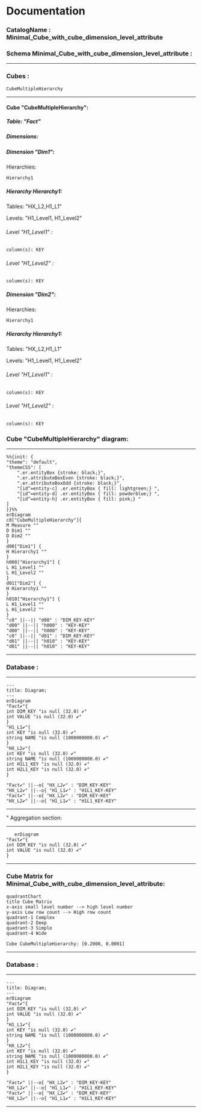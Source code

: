 # Documentation
### CatalogName : Minimal_Cube_with_cube_dimension_level_attribute
### Schema Minimal_Cube_with_cube_dimension_level_attribute : 
---
### Cubes :

    CubeMultipleHierarchy

---
#### Cube "CubeMultipleHierarchy":

    

##### Table: "Fact"

##### Dimensions:
##### Dimension "Dim1":

Hierarchies:

    Hierarchy1

##### Hierarchy Hierarchy1:

Tables: "HX_L2,H1_L1"

Levels: "H1_Level1, H1_Level2"

###### Level "H1_Level1" :

    column(s): KEY

###### Level "H1_Level2" :

    column(s): KEY

##### Dimension "Dim2":

Hierarchies:

    Hierarchy1

##### Hierarchy Hierarchy1:

Tables: "HX_L2,H1_L1"

Levels: "H1_Level1, H1_Level2"

###### Level "H1_Level1" :

    column(s): KEY

###### Level "H1_Level2" :

    column(s): KEY

### Cube "CubeMultipleHierarchy" diagram:

---

```mermaid
%%{init: {
"theme": "default",
"themeCSS": [
    ".er.entityBox {stroke: black;}",
    ".er.attributeBoxEven {stroke: black;}",
    ".er.attributeBoxOdd {stroke: black;}",
    "[id^=entity-c] .er.entityBox { fill: lightgreen;} ",
    "[id^=entity-d] .er.entityBox { fill: powderblue;} ",
    "[id^=entity-h] .er.entityBox { fill: pink;} "
]
}}%%
erDiagram
c0["CubeMultipleHierarchy"]{
M Measure ""
D Dim1 ""
D Dim2 ""
}
d00["Dim1"] {
H Hierarchy1 ""
}
h000["Hierarchy1"] {
L H1_Level1 ""
L H1_Level2 ""
}
d01["Dim2"] {
H Hierarchy1 ""
}
h010["Hierarchy1"] {
L H1_Level1 ""
L H1_Level2 ""
}
"c0" ||--|| "d00" : "DIM_KEY-KEY"
"d00" ||--|| "h000" : "KEY-KEY"
"d00" ||--|| "h000" : "KEY-KEY"
"c0" ||--|| "d01" : "DIM_KEY-KEY"
"d01" ||--|| "h010" : "KEY-KEY"
"d01" ||--|| "h010" : "KEY-KEY"
```
---
### Database :
---
```mermaid
---
title: Diagram;
---
erDiagram
"Fact✔"{
int DIM_KEY "is null (32.0) ✔"
int VALUE "is null (32.0) ✔"
}
"H1_L1✔"{
int KEY "is null (32.0) ✔"
string NAME "is null (1000000000.0) ✔"
}
"HX_L2✔"{
int KEY "is null (32.0) ✔"
string NAME "is null (1000000000.0) ✔"
int H1L1_KEY "is null (32.0) ✔"
int H2L1_KEY "is null (32.0) ✔"
}

"Fact✔" ||--o{ "HX_L2✔" : "DIM_KEY-KEY"
"HX_L2✔" ||--o{ "H1_L1✔" : "H1L1_KEY-KEY"
"Fact✔" ||--o{ "HX_L2✔" : "DIM_KEY-KEY"
"HX_L2✔" ||--o{ "H1_L1✔" : "H1L1_KEY-KEY"
```
---
" Aggregation section:

---
```mermaid
   erDiagram
"Fact✔"{
int DIM_KEY "is null (32.0) ✔"
int VALUE "is null (32.0) ✔"
}
```
---
### Cube Matrix for Minimal_Cube_with_cube_dimension_level_attribute:
```mermaid
quadrantChart
title Cube Matrix
x-axis small level number --> high level number
y-axis Low row count --> High row count
quadrant-1 Complex
quadrant-2 Deep
quadrant-3 Simple
quadrant-4 Wide

Cube CubeMultipleHierarchy: [0.2000, 0.0001]
```
---
### Database :
---
```mermaid
---
title: Diagram;
---
erDiagram
"Fact✔"{
int DIM_KEY "is null (32.0) ✔"
int VALUE "is null (32.0) ✔"
}
"H1_L1✔"{
int KEY "is null (32.0) ✔"
string NAME "is null (1000000000.0) ✔"
}
"HX_L2✔"{
int KEY "is null (32.0) ✔"
string NAME "is null (1000000000.0) ✔"
int H1L1_KEY "is null (32.0) ✔"
int H2L1_KEY "is null (32.0) ✔"
}

"Fact✔" ||--o{ "HX_L2✔" : "DIM_KEY-KEY"
"HX_L2✔" ||--o{ "H1_L1✔" : "H1L1_KEY-KEY"
"Fact✔" ||--o{ "HX_L2✔" : "DIM_KEY-KEY"
"HX_L2✔" ||--o{ "H1_L1✔" : "H1L1_KEY-KEY"
```
---

